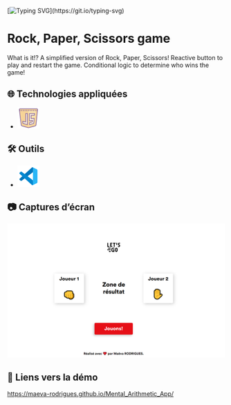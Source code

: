 [![Typing SVG](https://readme-typing-svg.demolab.com/?lines=Bienvenue+!)](https://git.io/typing-svg)

# Rock, Paper, Scissors game

What is it!? A simplified version of Rock, Paper, Scissors! Reactive button to play and restart the game. Conditional logic to determine who wins the game!

## 🌐 Technologies appliquées

- ![Logo de js](./assets/img/icons8-javascript-50.png)


## 🛠️ Outils

- ![Logo de VS Code](./assets/img/icons8-code-studio-visuel-2019-50.png)

## 📷 Captures d’écran
![Screenshot](./assets/img/Screenshot.PNG)

## 🔗 Liens vers la démo
https://maeva-rodrigues.github.io/Mental_Arithmetic_App/

